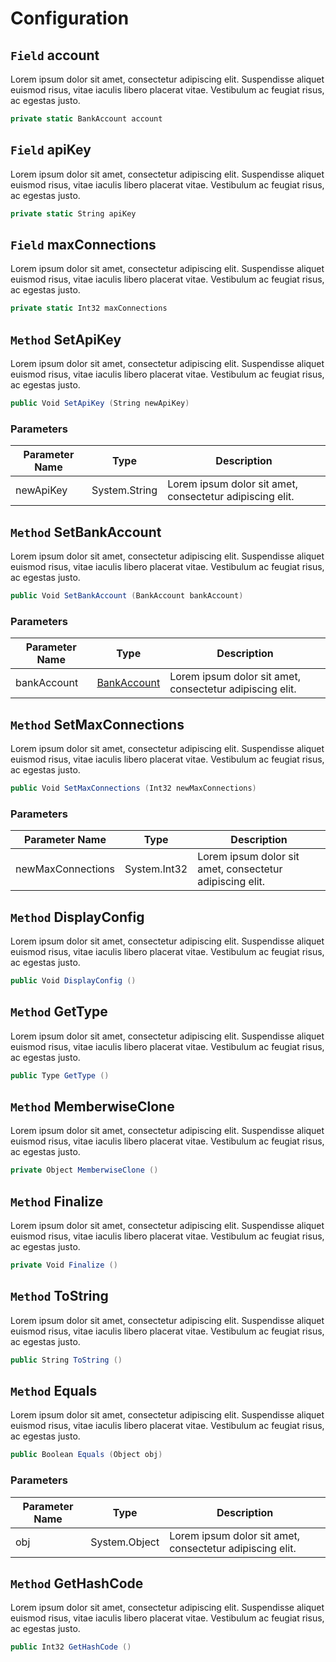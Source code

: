# Configuration

## `Field` account
Lorem ipsum dolor sit amet, consectetur adipiscing elit. Suspendisse aliquet euismod risus, vitae iaculis libero placerat vitae. Vestibulum ac feugiat risus, ac egestas justo. 
```csharp
private static BankAccount account
```
## `Field` apiKey
Lorem ipsum dolor sit amet, consectetur adipiscing elit. Suspendisse aliquet euismod risus, vitae iaculis libero placerat vitae. Vestibulum ac feugiat risus, ac egestas justo. 
```csharp
private static String apiKey
```
## `Field` maxConnections
Lorem ipsum dolor sit amet, consectetur adipiscing elit. Suspendisse aliquet euismod risus, vitae iaculis libero placerat vitae. Vestibulum ac feugiat risus, ac egestas justo. 
```csharp
private static Int32 maxConnections
```
## `Method` SetApiKey
Lorem ipsum dolor sit amet, consectetur adipiscing elit. Suspendisse aliquet euismod risus, vitae iaculis libero placerat vitae. Vestibulum ac feugiat risus, ac egestas justo. 
```csharp
public Void SetApiKey (String newApiKey)
```
### Parameters
| Parameter Name  | Type | Description |
|-|--|---|
| newApiKey | System.String | Lorem ipsum dolor sit amet, consectetur adipiscing elit. |
## `Method` SetBankAccount
Lorem ipsum dolor sit amet, consectetur adipiscing elit. Suspendisse aliquet euismod risus, vitae iaculis libero placerat vitae. Vestibulum ac feugiat risus, ac egestas justo. 
```csharp
public Void SetBankAccount (BankAccount bankAccount)
```
### Parameters
| Parameter Name  | Type | Description |
|-|--|---|
| bankAccount | [BankAccount](https://thiagomvas.github.io/AutoDocumentation/Subclass/BankAccount.html) | Lorem ipsum dolor sit amet, consectetur adipiscing elit. |
## `Method` SetMaxConnections
Lorem ipsum dolor sit amet, consectetur adipiscing elit. Suspendisse aliquet euismod risus, vitae iaculis libero placerat vitae. Vestibulum ac feugiat risus, ac egestas justo. 
```csharp
public Void SetMaxConnections (Int32 newMaxConnections)
```
### Parameters
| Parameter Name  | Type | Description |
|-|--|---|
| newMaxConnections | System.Int32 | Lorem ipsum dolor sit amet, consectetur adipiscing elit. |
## `Method` DisplayConfig
Lorem ipsum dolor sit amet, consectetur adipiscing elit. Suspendisse aliquet euismod risus, vitae iaculis libero placerat vitae. Vestibulum ac feugiat risus, ac egestas justo. 
```csharp
public Void DisplayConfig ()
```
## `Method` GetType
Lorem ipsum dolor sit amet, consectetur adipiscing elit. Suspendisse aliquet euismod risus, vitae iaculis libero placerat vitae. Vestibulum ac feugiat risus, ac egestas justo. 
```csharp
public Type GetType ()
```
## `Method` MemberwiseClone
Lorem ipsum dolor sit amet, consectetur adipiscing elit. Suspendisse aliquet euismod risus, vitae iaculis libero placerat vitae. Vestibulum ac feugiat risus, ac egestas justo. 
```csharp
private Object MemberwiseClone ()
```
## `Method` Finalize
Lorem ipsum dolor sit amet, consectetur adipiscing elit. Suspendisse aliquet euismod risus, vitae iaculis libero placerat vitae. Vestibulum ac feugiat risus, ac egestas justo. 
```csharp
private Void Finalize ()
```
## `Method` ToString
Lorem ipsum dolor sit amet, consectetur adipiscing elit. Suspendisse aliquet euismod risus, vitae iaculis libero placerat vitae. Vestibulum ac feugiat risus, ac egestas justo. 
```csharp
public String ToString ()
```
## `Method` Equals
Lorem ipsum dolor sit amet, consectetur adipiscing elit. Suspendisse aliquet euismod risus, vitae iaculis libero placerat vitae. Vestibulum ac feugiat risus, ac egestas justo. 
```csharp
public Boolean Equals (Object obj)
```
### Parameters
| Parameter Name  | Type | Description |
|-|--|---|
| obj | System.Object | Lorem ipsum dolor sit amet, consectetur adipiscing elit. |
## `Method` GetHashCode
Lorem ipsum dolor sit amet, consectetur adipiscing elit. Suspendisse aliquet euismod risus, vitae iaculis libero placerat vitae. Vestibulum ac feugiat risus, ac egestas justo. 
```csharp
public Int32 GetHashCode ()
```
